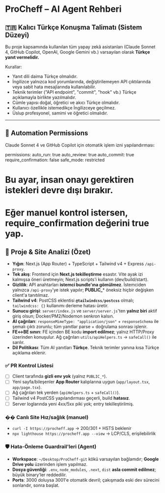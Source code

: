# ProCheff – AI Agent Rehberi

## 🇹🇷 Kalıcı Türkçe Konuşma Talimatı (Sistem Düzeyi)
Bu proje kapsamında kullanılan tüm yapay zekâ asistanları (Claude Sonnet 4, GitHub Copilot, OpenAI, Google Gemini vb.) varsayılan olarak **Türkçe yanıt vermelidir.**

Kurallar:
- Yanıt dili daima Türkçe olmalıdır.
- İngilizce yalnızca kod yorumlarında, değiştirilemeyen API çıktılarında veya sabit hata mesajlarında kullanılabilir.
- Teknik terimler ("API endpoint", "commit", "hook" vb.) Türkçe açıklamayla birlikte yazılmalıdır.
- Cümle yapısı doğal, öğretici ve akıcı Türkçe olmalıdır.
- Kullanıcı özellikle istemedikçe İngilizceye geçilmez.
- Üslup profesyonel, samimi ve öğretici olmalıdır.

---

## 🤖 Automation Permissions
Claude Sonnet 4 ve GitHub Copilot için otomatik işlem izni yapılandırması:

permissions:
  auto_run: true
  auto_review: true
  auto_commit: true
  require_confirmation: false
  safe_mode: restricted

# Bu ayar, insan onayı gerektiren istekleri devre dışı bırakır.
# Eğer manuel kontrol istersen, require_confirmation değerini true yap.


## 🧪 Proje & Site Analizi (Özet)

- **Yığın**: Next.js (App Router) + TypeScript + Tailwind v4 + Express `/api-proxy`.
- **Tek akış**: Frontend için **Next.js tekilleştirme** esastır. Vite ayak izi kalmışsa öneri üretmeyin; Next.js scripts'i kullanın (dev/build/start).
- **Gizlilik**: API anahtarları **istemci bundle'ına gömülmez**. İstemciden yalnızca `/api-proxy`'ye istek yapılır; **PUBLIC_*** öneksiz hiçbir değişken client'a tanıtılmaz.
- **Tailwind v4**: PostCSS eklentisi **`@tailwindcss/postcss`** olmalı; `tailwindcss: {}` kullanımı derleme hatası üretir.
- **Sunucu girişi**: `server/index.js` ve `server/server.js`'ten **yalnız biri** aktif giriş olsun; Docker/PM2/Nodemon senkron kalsın.
- **AI çağrıları**: `responseMimeType: "application/json"` + `responseSchema` ile şemalı çıktı zorunlu; tüm yanıtlar parse + doğrulama sonrası işlenir.
- **FE↔BE sınırı**: FE içinden BE kodu **import edilmez**; yalnız HTTP/Proxy üzerinden konuşulur. Ağ çağrıları `utils/apiHelpers.ts` → `safeCall()` ile sarılır.
- **Dil Politikası**: Tüm AI yanıtları **Türkçe**. Teknik terimler yanına kısa Türkçe açıklama eklenir.

### ✅ PR Kontrol Listesi
- [ ] Client tarafında **gizli env yok** (yalnız `PUBLIC_*`).
- [ ] Yeni sayfa/bileşenler **App Router** kalıplarına uygun (`app/layout.tsx`, `app/page.tsx`).
- [ ] Ağ çağrıları tek yerden (`apiHelpers.ts` + `safeCall()`).
- [ ] Tailwind v4 PostCSS yapılandırması geçerli, build **hatasız**.
- [ ] Server loglarında yeni 4xx/5xx piki yok; entry tekilleştirilmiş.

### �� Canlı Site Hız/sağlık (manuel)
- `curl -I https://procheff.app` → 200/301 + HSTS beklenir  
- `npx lighthouse https://procheff.app --view` → LCP/CLS, erişilebilirlik

### 🛡️ Hata-Önleme Guardrail'leri (Agent)
- **Workspace**: `~/Desktop/ProCheff-git` kökü varsayılan bağlamdır; **Google Drive yolu** üzerinden işlem yapılmaz.
- **Dosya güvenliği**: `.env`, `node_modules`, `.next`, `dist` **asla commit edilmez**; büyük binary'ler reddedilir.
- **Ports**: 3000 doluysa 3001'e otomatik devril; çakışmada eski dev sürecini sonlandır, sonra başlat.
